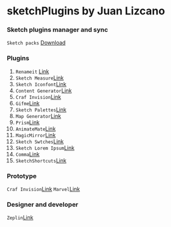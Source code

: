 # sketchPlugins by Juan Lizcano


### Sketch plugins manager and sync
`Sketch packs` [Download](https://sketchpacks.com/)


### Plugins
1. `Renameit` [Link](https://github.com/rodi01/RenameIt)
2. `Sketch Measure`[Link](https://github.com/utom/sketch-measure)
3. `Sketch Iconfont`[Link](https://github.com/keremciu/sketch-iconfont)
4. `Content Generator`[Link](https://github.com/timuric/Content-generator-sketch-plugin) 
5. `Craf Invision`[Link](https://www.invisionapp.com/craft) 
6. `Gifme`[Link](https://github.com/eliasjulian/sketch-gifme-plugin)
7. `Sketch Palettes`[Link](https://github.com/andrewfiorillo/sketch-palettes)
8. `Map Generator`[Link](https://github.com/eddiesigner/sketch-map-generator)
9. `Prism`[Link](https://github.com/ment-mx/Prism)
10. `AnimateMate`[Link](https://github.com/Creatide/AnimateMate)
11. `MagicMirror`[Link](https://github.com/MagicSketch/MagicMirror)
12. `Sketch Swtches`[Link](https://github.com/Ashung/Sketch_Swatches)
13. `Sketch Lorem Ipsum`[Link](https://github.com/freeauto/sketch-lorem-ipsum-2017)
14. `Comma`[Link](https://github.com/margusholland/Comma)
15. `SketchShortcuts`[Link](http://sketchshortcuts.com/)


### Prototype
`Craf Invision`[Link](https://www.invisionapp.com/craft)
`Marvel`[Link](https://marvelapp.com/sketch/)


### Designer and developer
`Zeplin`[Link](https://zeplin.io/) 
